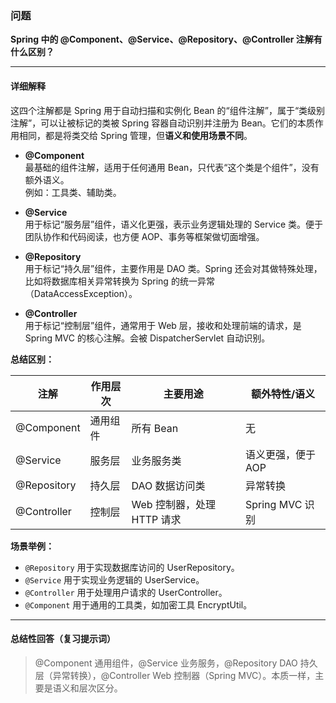 ### 问题

**Spring 中的 @Component、@Service、@Repository、@Controller 注解有什么区别？**

---

#### 详细解释

这四个注解都是 Spring 用于自动扫描和实例化 Bean 的“组件注解”，属于“类级别注解”，可以让被标记的类被 Spring 容器自动识别并注册为 Bean。它们的本质作用相同，都是将类交给 Spring 管理，但**语义和使用场景不同**。

- **@Component**  
  最基础的组件注解，适用于任何通用 Bean，只代表“这个类是个组件”，没有额外语义。  
  例如：工具类、辅助类。

- **@Service**  
  用于标记“服务层”组件，语义化更强，表示业务逻辑处理的 Service 类。便于团队协作和代码阅读，也方便 AOP、事务等框架做切面增强。

- **@Repository**  
  用于标记“持久层”组件，主要作用是 DAO 类。Spring 还会对其做特殊处理，比如将数据库相关异常转换为 Spring 的统一异常（DataAccessException）。

- **@Controller**  
  用于标记“控制层”组件，通常用于 Web 层，接收和处理前端的请求，是 Spring MVC 的核心注解。会被 DispatcherServlet 自动识别。

**总结区别：**

| 注解        | 作用层次 | 主要用途                   | 额外特性/语义      |
| ----------- | -------- | -------------------------- | ------------------ |
| @Component  | 通用组件 | 所有 Bean                  | 无                 |
| @Service    | 服务层   | 业务服务类                 | 语义更强，便于 AOP |
| @Repository | 持久层   | DAO 数据访问类             | 异常转换           |
| @Controller | 控制层   | Web 控制器，处理 HTTP 请求 | Spring MVC 识别    |

**场景举例：**

- `@Repository` 用于实现数据库访问的 UserRepository。
- `@Service` 用于实现业务逻辑的 UserService。
- `@Controller` 用于处理用户请求的 UserController。
- `@Component` 用于通用的工具类，如加密工具 EncryptUtil。

---

#### 总结性回答（复习提示词）

> @Component 通用组件，@Service 业务服务，@Repository DAO 持久层（异常转换），@Controller Web 控制器（Spring MVC）。本质一样，主要是语义和层次区分。